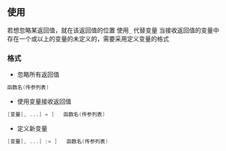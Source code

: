 ##  使用
若想忽略某返回值，就在该返回值的位置 使用`_` 代替变量
当接收返回值的变量中 存在一个或以上的变量的未定义的，需要采用定义变量的格式


###   格式
* 忽略所有返回值
```go
函数名(传参列表)
```
* 使用变量接收返回值
```go
[变量[, ...] = ]   函数名(传参列表)
```
* 定义新变量
```go
[变量[, ...] := ]   函数名(传参列表)
```
